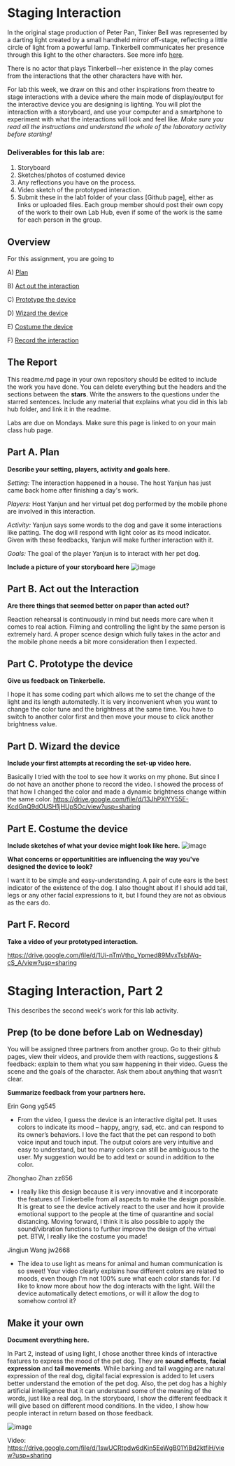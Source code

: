 

# Staging Interaction

In the original stage production of Peter Pan, Tinker Bell was represented by a darting light created by a small handheld mirror off-stage, reflecting a little circle of light from a powerful lamp. Tinkerbell communicates her presence through this light to the other characters. See more info [here](https://en.wikipedia.org/wiki/Tinker_Bell). 

There is no actor that plays Tinkerbell--her existence in the play comes from the interactions that the other characters have with her.



For lab this week, we draw on this and other inspirations from theatre to stage interactions with a device where the main mode of display/output for the interactive device you are designing is lighting. You will plot the interaction with a storyboard, and use your computer and a smartphone to experiment with what the interactions will look and feel like. _Make sure you read all the instructions and understand the whole of the laboratory activity before starting!_

### Deliverables for this lab are: 
1. Storyboard
1. Sketches/photos of costumed device
1. Any reflections you have on the process.
1. Video sketch of the prototyped interaction.
1. Submit these in the lab1 folder of your class [Github page], either as links or uploaded files. Each group member should post their own copy of the work to their own Lab Hub, even if some of the work is the same for each person in the group.


## Overview
For this assignment, you are going to 

A) [Plan](#part-a-plan) 

B) [Act out the interaction](#part-b-act-out-the-interaction) 

C) [Prototype the device](#part-c-prototype-the-device)

D) [Wizard the device](#part-d-wizard-the-device) 

E) [Costume the device](#part-e-costume-the-device)

F) [Record the interaction](#part-f-record)

## The Report
This readme.md page in your own repository should be edited to include the work you have done. You can delete everything but the headers and the sections between the **stars**. Write the answers to the questions under the starred sentences. Include any material that explains what you did in this lab hub folder, and link it in the readme.

Labs are due on Mondays. Make sure this page is linked to on your main class hub page.

## Part A. Plan 

**Describe your setting, players, activity and goals here.**

_Setting:_ 
The interaction happened in a house. The host Yanjun has just came back home after finishing a day's work. 

_Players:_ 
Host Yanjun and her virtual pet dog performed by the mobile phone are involved in this interaction.

_Activity:_ 
Yanjun says some words to the dog and gave it some interactions like patting. The dog will respond with light color as its mood indicator. Given with these feedbacks, Yanjun will make further interaction with it.

_Goals:_
The goal of the player Yanjun is to interact with her pet dog.

**Include a picture of your storyboard here**
![image](storyboard.jpg)


## Part B. Act out the Interaction

**Are there things that seemed better on paper than acted out?**

Reaction rehearsal is continuously in mind but needs more care when it comes to real action. Filming and controlling the light by the same person is extremely hard. A proper scence design which fully takes in the actor and the mobile phone needs a bit more consideration then I expected. 



## Part C. Prototype the device

**Give us feedback on Tinkerbelle.**

I hope it has some coding part which allows me to set the change of the light and its length automatedly. It is very inconvenient when you want to change the color tune and the brightness at the same time. You have to switch to another color first and then move your mouse to click another brightness value.

## Part D. Wizard the device

**Include your first attempts at recording the set-up video here.**

Basically I tried with the tool to see how it works on my phone. But since I do not have an another phone to record the video. I showed the process of that how I changed the color and made a dynamic brightness change within the same color.
https://drive.google.com/file/d/13JhPXlYY55E-KcdGnQ9dOUSH1jHUpSOc/view?usp=sharing


## Part E. Costume the device

**Include sketches of what your device might look like here.**
![image](customed-device.jpg)

**What concerns or opportunitities are influencing the way you've designed the device to look?**

I want it to be simple and easy-understanding. A pair of cute ears is the best indicator of the existence of the dog. I also thought about if I should add tail, legs or any other facial expressions to it, but I found they are not as obvious as the ears do.  

## Part F. Record

**Take a video of your prototyped interaction.**

https://drive.google.com/file/d/1Ui-nTmVthp_Ypmed89MvxTsblWq-cS_A/view?usp=sharing


# Staging Interaction, Part 2 

This describes the second week's work for this lab activity.


## Prep (to be done before Lab on Wednesday)

You will be assigned three partners from another group. Go to their github pages, view their videos, and provide them with reactions, suggestions & feedback: explain to them what you saw happening in their video. Guess the scene and the goals of the character. Ask them about anything that wasn’t clear. 

**Summarize feedback from your partners here.**

Erin Gong yg545

- From the video, I guess the device is an interactive digital pet. It uses colors to indicate its mood – happy, angry, sad, etc. and can respond to its owner’s behaviors. I love the fact that the pet can respond to both voice input and touch input. The output colors are very intuitive and easy to understand, but too many colors can still be ambiguous to the user. My suggestion would be to add text or sound in addition to the color.

Zhonghao Zhan zz656

- I really like this design because it is very innovative and it incorporate the features of Tinkerbelle from all aspects to make the design possible. It is great to see the device actively react to the user and how it provide emotional support to the people at the time of quarantine and social distancing. Moving forward, I think it is also possible to apply the sound/vibration functions to further improve the design of the virtual pet. BTW, I really like the costume you made!

Jingjun Wang jw2668

- The idea to use light as means for animal and human communication is so sweet! Your video clearly explains how different colors are related to moods, even though I'm not 100% sure what each color stands for. I'd like to know more about how the dog interacts with the light. Will the device automatically detect emotions, or will it allow the dog to somehow control it?

## Make it your own

**Document everything here.**

In Part 2, instead of using light, I chose another three kinds of interactive features to express the mood of the pet dog. They are **sound effects**, **facial expression** and **tail movements**. While barking and tail wagging are natural expression of the real dog, digital facial expression is added to let users better understand the emotion of the pet dog. Also, the pet dog has a highly artificial intelligence that it can understand some of the meaning of the words, just like a real dog. In the storyboard, I show the different feedback it will give based on different mood conditions. In the video, I show how people interact in return based on those feedback.

![image](part2-storyboard.jpg)

Video: https://drive.google.com/file/d/1swUCRtpdw6dKjn5EeWgB01YiBd2ktfiH/view?usp=sharing
